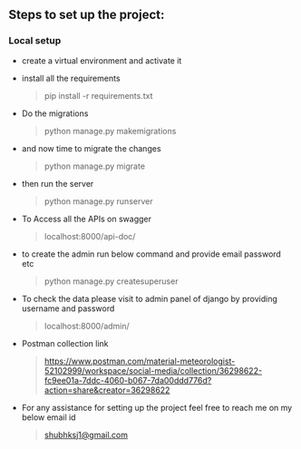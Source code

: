 ## Steps to set up the project:

### Local setup

* create a virtual environment and activate it
* install all the requirements 
    > pip install -r requirements.txt
* Do the migrations
    > python manage.py makemigrations
* and now time to migrate the changes
    > python manage.py migrate
* then run the server
    > python manage.py runserver
* To Access all the APIs on swagger
    > localhost:8000/api-doc/
* to create the admin run below command and provide email password etc
    > python manage.py createsuperuser
* To check the data please visit to admin panel of django by providing username and password
    > localhost:8000/admin/

* Postman collection link
    > https://www.postman.com/material-meteorologist-52102999/workspace/social-media/collection/36298622-fc9ee01a-7ddc-4060-b067-7da00ddd776d?action=share&creator=36298622

* For any assistance for setting up the project feel free to reach me on my below email id
    > shubhksj1@gmail.com